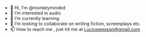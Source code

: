 - 👋 Hi, I’m @monkeyminded
- 👀 I’m interested in audio 
- 🌱 I’m currently learning
- 💞️ I’m looking to collaborate on writing fiction, screenplays etc.
- 📫 How to reach me , just hit me at Luciuswesson@gmail.com

<!---
monkeyminded/monkeyminded is a ✨ special ✨ repository because its `README.md` (this file) appears on your GitHub profile.
You can click the Preview link to take a look at your changes.
--->
